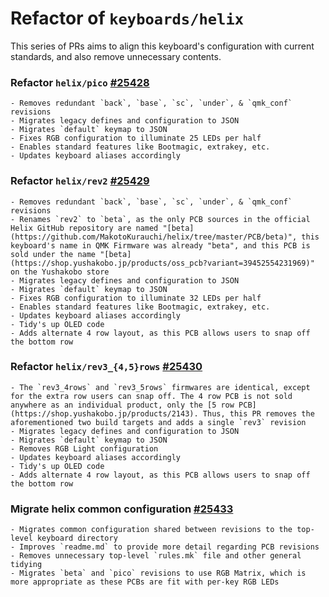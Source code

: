 # Refactor of `keyboards/helix`

This series of PRs aims to align this keyboard's configuration with current standards, and also remove unnecessary contents.

### Refactor `helix/pico` [#25428](https://github.com/qmk/qmk_firmware/pull/25428)
    - Removes redundant `back`, `base`, `sc`, `under`, & `qmk_conf` revisions
    - Migrates legacy defines and configuration to JSON
    - Migrates `default` keymap to JSON
    - Fixes RGB configuration to illuminate 25 LEDs per half
    - Enables standard features like Bootmagic, extrakey, etc.
    - Updates keyboard aliases accordingly

### Refactor `helix/rev2` [#25429](https://github.com/qmk/qmk_firmware/pull/25429)
    - Removes redundant `back`, `base`, `sc`, `under`, & `qmk_conf` revisions
    - Renames `rev2` to `beta`, as the only PCB sources in the official Helix GitHub repository are named "[beta](https://github.com/MakotoKurauchi/helix/tree/master/PCB/beta)", this keyboard's name in QMK Firmware was already "beta", and this PCB is sold under the name "[beta](https://shop.yushakobo.jp/products/oss_pcb?variant=39452554231969)" on the Yushakobo store
    - Migrates legacy defines and configuration to JSON
    - Migrates `default` keymap to JSON
    - Fixes RGB configuration to illuminate 32 LEDs per half
    - Enables standard features like Bootmagic, extrakey, etc.
    - Updates keyboard aliases accordingly
    - Tidy's up OLED code
    - Adds alternate 4 row layout, as this PCB allows users to snap off the bottom row

### Refactor `helix/rev3_{4,5}rows` [#25430](https://github.com/qmk/qmk_firmware/pull/25430)
    - The `rev3_4rows` and `rev3_5rows` firmwares are identical, except for the extra row users can snap off. The 4 row PCB is not sold anywhere as an individual product, only the [5 row PCB](https://shop.yushakobo.jp/products/2143). Thus, this PR removes the aforementioned two build targets and adds a single `rev3` revision
    - Migrates legacy defines and configuration to JSON
    - Migrates `default` keymap to JSON
    - Removes RGB Light configuration
    - Updates keyboard aliases accordingly
    - Tidy's up OLED code
    - Adds alternate 4 row layout, as this PCB allows users to snap off the bottom row

### Migrate helix common configuration [#25433](https://github.com/qmk/qmk_firmware/pull/25433)
    - Migrates common configuration shared between revisions to the top-level keyboard directory
    - Improves `readme.md` to provide more detail regarding PCB revisions
    - Removes unnecessary top-level `rules.mk` file and other general tidying
    - Migrates `beta` and `pico` revisions to use RGB Matrix, which is more appropriate as these PCBs are fit with per-key RGB LEDs
